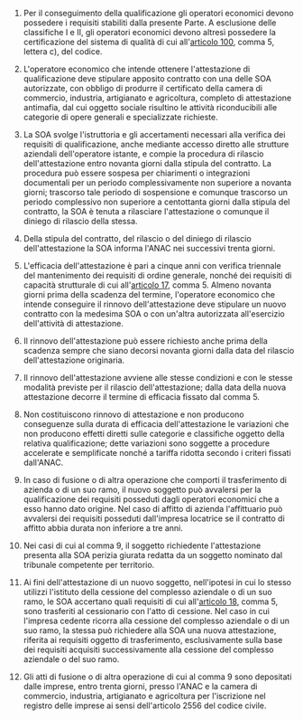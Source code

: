 1. Per il conseguimento della qualificazione gli operatori economici devono possedere i requisiti stabiliti dalla presente Parte. A esclusione delle classifiche I e II, gli operatori economici devono altresì possedere la certificazione del sistema di qualità di cui all'[articolo 100](/index.html?article=articolo-100&version=2), comma 5, lettera c), del codice.

2. L'operatore economico che intende ottenere l'attestazione di qualificazione deve stipulare apposito contratto con una delle SOA autorizzate, con obbligo di produrre il certificato della camera di commercio, industria, artigianato e agricoltura, completo di attestazione antimafia, dal cui oggetto sociale risultino le attività riconducibili alle categorie di opere generali e specializzate richieste.

3. La SOA svolge l'istruttoria e gli accertamenti necessari alla verifica dei requisiti di qualificazione, anche mediante accesso diretto alle strutture aziendali dell'operatore istante, e compie la procedura di rilascio dell'attestazione entro novanta giorni dalla stipula del contratto. La procedura può essere sospesa per chiarimenti o integrazioni documentali per un periodo complessivamente non superiore a novanta giorni; trascorso tale periodo di sospensione e comunque trascorso un periodo complessivo non superiore a centottanta giorni dalla stipula del contratto, la SOA è tenuta a rilasciare l'attestazione o comunque il diniego di rilascio della stessa.

4. Della stipula del contratto, del rilascio o del diniego di rilascio dell'attestazione la SOA informa l'ANAC nei successivi trenta giorni.

5. L'efficacia dell'attestazione è pari a cinque anni con verifica triennale del mantenimento dei requisiti di ordine generale, nonché dei requisiti di capacità strutturale di cui all'[articolo 17](/index.html?article=allegato-2.12-articolo-17&version=2), comma 5. Almeno novanta giorni prima della scadenza del termine, l'operatore economico che intende conseguire il rinnovo dell'attestazione deve stipulare un nuovo contratto con la medesima SOA o con un'altra autorizzata all'esercizio dell'attività di attestazione.

6. Il rinnovo dell'attestazione può essere richiesto anche prima della scadenza sempre che siano decorsi novanta giorni dalla data del rilascio dell'attestazione originaria.

7. Il rinnovo dell'attestazione avviene alle stesse condizioni e con le stesse modalità previste per il rilascio dell'attestazione; dalla data della nuova attestazione decorre il termine di efficacia fissato dal comma 5.

8. Non costituiscono rinnovo di attestazione e non producono conseguenze sulla durata di efficacia dell'attestazione le variazioni che non producono effetti diretti sulle categorie e classifiche oggetto della relativa qualificazione; dette variazioni sono soggette a procedure accelerate e semplificate nonché a tariffa ridotta secondo i criteri fissati dall'ANAC.

9. In caso di fusione o di altra operazione che comporti il trasferimento di azienda o di un suo ramo, il nuovo soggetto può avvalersi per la qualificazione dei requisiti posseduti dagli operatori economici che a esso hanno dato origine. Nel caso di affitto di azienda l'affittuario può avvalersi dei requisiti posseduti dall'impresa locatrice se il contratto di affitto abbia durata non inferiore a tre anni.

10. Nei casi di cui al comma 9, il soggetto richiedente l'attestazione presenta alla SOA perizia giurata redatta da un soggetto nominato dal tribunale competente per territorio.

11. Ai fini dell'attestazione di un nuovo soggetto, nell'ipotesi in cui lo stesso utilizzi l'istituto della cessione del complesso aziendale o di un suo ramo, le SOA accertano quali requisiti di cui all'[articolo 18](/index.html?article=allegato-2.12-articolo-18&version=1), comma 5, sono trasferiti al cessionario con l'atto di cessione. Nel caso in cui l'impresa cedente ricorra alla cessione del complesso aziendale o di un suo ramo, la stessa può richiedere alla SOA una nuova attestazione, riferita ai requisiti oggetto di trasferimento, esclusivamente sulla base dei requisiti acquisiti successivamente alla cessione del complesso aziendale o del suo ramo.

12. Gli atti di fusione o di altra operazione di cui al comma 9 sono depositati dalle imprese, entro trenta giorni, presso l'ANAC e la camera di commercio, industria, artigianato e agricoltura per l'iscrizione nel registro delle imprese ai sensi dell'articolo 2556 del codice civile.
